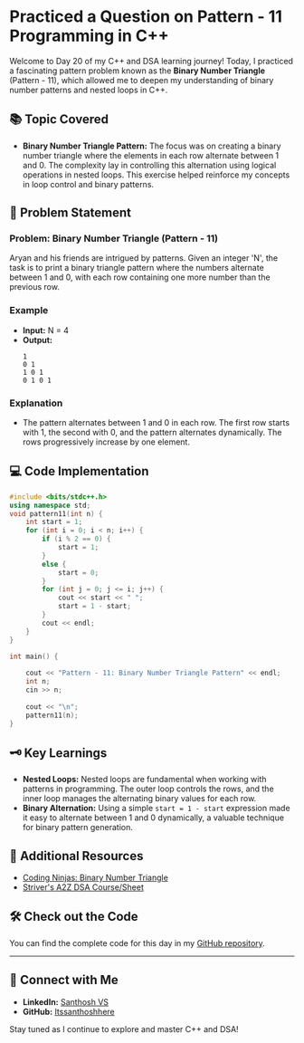 # Practiced a Question on Pattern - 11 Programming in C++

Welcome to Day 20 of my C++ and DSA learning journey! Today, I practiced a fascinating pattern problem known as the **Binary Number Triangle** (Pattern - 11), which allowed me to deepen my understanding of binary number patterns and nested loops in C++. 

## 📚 Topic Covered
- **Binary Number Triangle Pattern:** The focus was on creating a binary number triangle where the elements in each row alternate between 1 and 0. The complexity lay in controlling this alternation using logical operations in nested loops. This exercise helped reinforce my concepts in loop control and binary patterns.

## 📝 Problem Statement
### Problem: Binary Number Triangle (Pattern - 11)

Aryan and his friends are intrigued by patterns. Given an integer 'N', the task is to print a binary triangle pattern where the numbers alternate between 1 and 0, with each row containing one more number than the previous row.

### Example
- **Input:** N = 4
- **Output:**
  ```
  1  
  0 1  
  1 0 1  
  0 1 0 1
  ```

### Explanation
- The pattern alternates between 1 and 0 in each row. The first row starts with 1, the second with 0, and the pattern alternates dynamically. The rows progressively increase by one element.

## 💻 Code Implementation

```cpp
#include <bits/stdc++.h>
using namespace std;
void pattern11(int n) {
    int start = 1;
    for (int i = 0; i < n; i++) {
        if (i % 2 == 0) {
            start = 1;
        }
        else {
            start = 0;
        }
        for (int j = 0; j <= i; j++) {
            cout << start << " ";
            start = 1 - start;
        }
        cout << endl;
    }
}

int main() {
    
    cout << "Pattern - 11: Binary Number Triangle Pattern" << endl;
    int n;
    cin >> n;
    
    cout << "\n";
    pattern11(n);
}
```

## 🗝️ Key Learnings
- **Nested Loops:** Nested loops are fundamental when working with patterns in programming. The outer loop controls the rows, and the inner loop manages the alternating binary values for each row.
- **Binary Alternation:** Using a simple `start = 1 - start` expression made it easy to alternate between 1 and 0 dynamically, a valuable technique for binary pattern generation.

## 🔗 Additional Resources
- [Coding Ninjas: Binary Number Triangle](https://www.naukri.com/code360/problems/binary-number-triangle_6581890?utm_source=youtube&utm_medium=affiliate&utm_campaign=striver_patternproblems&leftPanelTabValue=PROBLEM)
- [Striver's A2Z DSA Course/Sheet](https://takeuforward.org/strivers-a2z-dsa-course/strivers-a2z-dsa-course-sheet-2)

## 🛠️ Check out the Code
You can find the complete code for this day in my [GitHub repository](https://github.com/Itssanthoshhere/Data-Structures-and-Algorithms/tree/main/C%2B%2B%20with%20DSA-learning-journey/Day20%20-%20Pattern%20-%2011%20Binary%20Number%20Triangle%20Pattern).

---

## 🔗 Connect with Me
- **LinkedIn:** [Santhosh VS](https://www.linkedin.com/in/thesanthoshvs/)
- **GitHub:** [Itssanthoshhere](https://github.com/Itssanthoshhere)

Stay tuned as I continue to explore and master C++ and DSA!
